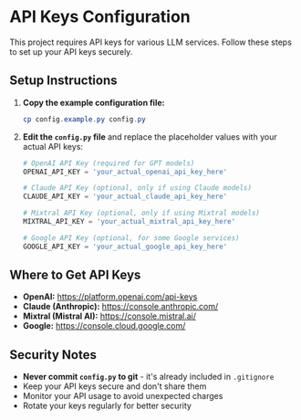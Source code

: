 # API Keys Configuration

This project requires API keys for various LLM services. Follow these steps to set up your API keys securely.

## Setup Instructions

1. **Copy the example configuration file:**
   ```powershell
   cp config.example.py config.py
   ```

2. **Edit the `config.py` file** and replace the placeholder values with your actual API keys:

   ```python
   # OpenAI API Key (required for GPT models)
   OPENAI_API_KEY = 'your_actual_openai_api_key_here'
   
   # Claude API Key (optional, only if using Claude models)
   CLAUDE_API_KEY = 'your_actual_claude_api_key_here'
   
   # Mixtral API Key (optional, only if using Mixtral models)  
   MIXTRAL_API_KEY = 'your_actual_mixtral_api_key_here'
   
   # Google API Key (optional, for some Google services)
   GOOGLE_API_KEY = 'your_actual_google_api_key_here'
   ```

## Where to Get API Keys

- **OpenAI:** https://platform.openai.com/api-keys
- **Claude (Anthropic):** https://console.anthropic.com/
- **Mixtral (Mistral AI):** https://console.mistral.ai/
- **Google:** https://console.cloud.google.com/

## Security Notes

- **Never commit `config.py` to git** - it's already included in `.gitignore`
- Keep your API keys secure and don't share them
- Monitor your API usage to avoid unexpected charges
- Rotate your keys regularly for better security
